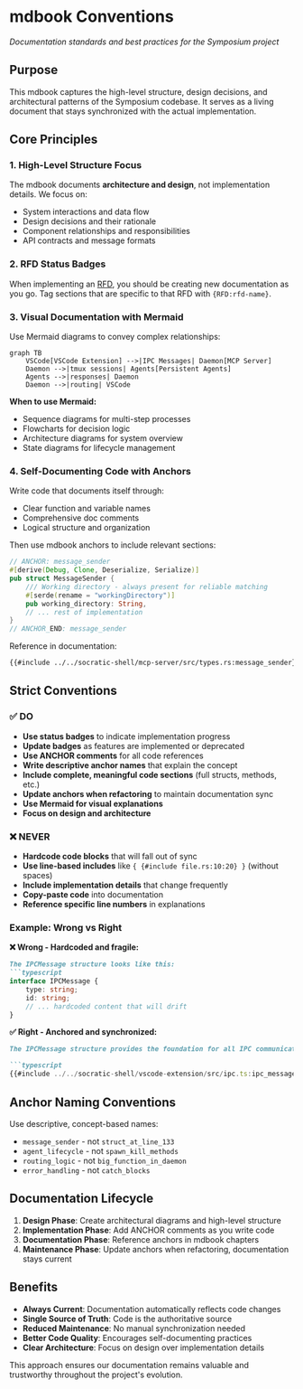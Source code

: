 # mdbook Conventions

*Documentation standards and best practices for the Symposium project*

## Purpose

This mdbook captures the high-level structure, design decisions, and architectural patterns of the Symposium codebase. It serves as a living document that stays synchronized with the actual implementation.

## Core Principles

### 1. High-Level Structure Focus

The mdbook documents **architecture and design**, not implementation details. We focus on:
- System interactions and data flow
- Design decisions and their rationale  
- Component relationships and responsibilities
- API contracts and message formats

### 2. RFD Status Badges

When implementing an [RFD](../rfds/index.html), you should be creating new documentation as you go. Tag sections that are specific to that RFD with `{RFD:rfd-name}`.

### 3. Visual Documentation with Mermaid

Use Mermaid diagrams to convey complex relationships:

```mermaid
graph TB
    VSCode[VSCode Extension] -->|IPC Messages| Daemon[MCP Server]
    Daemon -->|tmux sessions| Agents[Persistent Agents]
    Agents -->|responses| Daemon
    Daemon -->|routing| VSCode
```

**When to use Mermaid:**
- Sequence diagrams for multi-step processes
- Flowcharts for decision logic
- Architecture diagrams for system overview
- State diagrams for lifecycle management

### 4. Self-Documenting Code with Anchors

Write code that documents itself through:
- Clear function and variable names
- Comprehensive doc comments
- Logical structure and organization

Then use mdbook anchors to include relevant sections:

```rust
// ANCHOR: message_sender
#[derive(Debug, Clone, Deserialize, Serialize)]
pub struct MessageSender {
    /// Working directory - always present for reliable matching
    #[serde(rename = "workingDirectory")]
    pub working_directory: String,
    // ... rest of implementation
}
// ANCHOR_END: message_sender
```

Reference in documentation:
```markdown
{{#include ../../socratic-shell/mcp-server/src/types.rs:message_sender}}
```

## Strict Conventions

### ✅ DO

- **Use status badges** to indicate implementation progress
- **Update badges** as features are implemented or deprecated
- **Use ANCHOR comments** for all code references
- **Write descriptive anchor names** that explain the concept
- **Include complete, meaningful code sections** (full structs, methods, etc.)
- **Update anchors when refactoring** to maintain documentation sync
- **Use Mermaid for visual explanations**
- **Focus on design and architecture**

### ❌ NEVER

- **Hardcode code blocks** that will fall out of sync
- **Use line-based includes** like `{ {#include file.rs:10:20} }` (without spaces)
- **Include implementation details** that change frequently
- **Copy-paste code** into documentation
- **Reference specific line numbers** in explanations

### Example: Wrong vs Right

**❌ Wrong - Hardcoded and fragile:**
```markdown
The IPCMessage structure looks like this:
```typescript
interface IPCMessage {
    type: string;
    id: string;
    // ... hardcoded content that will drift
}
```

**✅ Right - Anchored and synchronized:**
```markdown
The IPCMessage structure provides the foundation for all IPC communication:

```typescript
{{#include ../../socratic-shell/vscode-extension/src/ipc.ts:ipc_message}}
```

## Anchor Naming Conventions

Use descriptive, concept-based names:

- `message_sender` - not `struct_at_line_133`
- `agent_lifecycle` - not `spawn_kill_methods`  
- `routing_logic` - not `big_function_in_daemon`
- `error_handling` - not `catch_blocks`

## Documentation Lifecycle

1. **Design Phase**: Create architectural diagrams and high-level structure
2. **Implementation Phase**: Add ANCHOR comments as you write code
3. **Documentation Phase**: Reference anchors in mdbook chapters
4. **Maintenance Phase**: Update anchors when refactoring, documentation stays current

## Benefits

- **Always Current**: Documentation automatically reflects code changes
- **Single Source of Truth**: Code is the authoritative source
- **Reduced Maintenance**: No manual synchronization needed
- **Better Code Quality**: Encourages self-documenting practices
- **Clear Architecture**: Focus on design over implementation details

This approach ensures our documentation remains valuable and trustworthy throughout the project's evolution.
